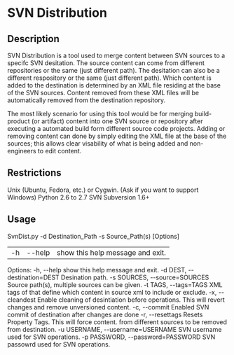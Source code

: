 SVN Distribution
=============

Description
-------
SVN Distribution is a tool used to merge content between SVN sources to a specifc SVN desitation.
The source content can come from different repositories or the same (just different path). The 
desitation can also be a different respository or the same (just different path). Which content is
added to the destination is determined by an XML file residing at the base of the SVN sources.
Content removed from these XML files will be automatically removed from the destination repository.

The most likely scenario for using this tool would be for merging build-product (or artifact) content into
one SVN source or repository after executing a automated build form different source code projects. 
Adding or removing content can done by simply editing the XML file at the base of the sources; 
this allows clear visability of what is being added and non-engineers to edit content.

Restrictions
-------
Unix (Ubuntu, Fedora, etc.) or Cygwin. (Ask if you want to support Windows)
Python 2.6 to 2.7
SVN Subversion 1.6+

Usage
-------

 

SvnDist.py -d Destination_Path -s Source_Path(s) [Options]
<table>
    <tr>
        <td>-h</td>
        <td>--help</td>
        <td>show this help message and exit.</td>
    </tr>
</table>


Options: 
-h, --help            show this help message and exit. 
-d DEST, --destination=DEST 
                      Desination path. 
-s SOURCES, --source=SOURCES 
                      Source path(s), multiple sources can be given. 
-t TAGS, --tags=TAGS  XML tags of that define which content in source xml to 
                      include or exclude. 
-x, --cleandest       Enable cleaning of desintiation before operations. 
                      This will revert changes and remove unversioned 
                      content. 
-c, --commit          Enabled SVN commit of destination after changes are 
                      done 
-r, --resettags       Resets Property Tags. This will force content. from 
                      different sources to be removed from destination. 
-u USERNAME, --username=USERNAME 
                      SVN username used for SVN operations. 
-p PASSWORD, --password=PASSWORD 
                      SVN passowrd used for SVN operations.


